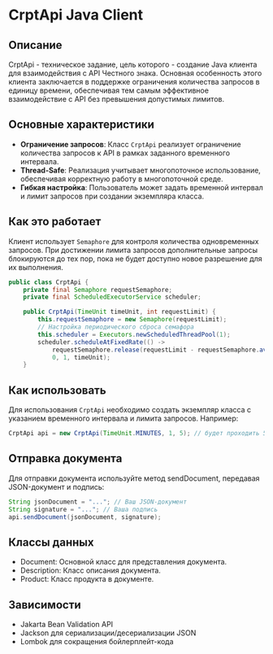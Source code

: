 # CrptApi Java Client

## Описание
CrptApi - техническое задание, цель которого - создание Java клиента для взаимодействия с API Честного знака. Основная особенность этого клиента заключается в поддержке ограничения количества запросов в единицу времени, обеспечивая тем самым эффективное взаимодействие с API без превышения допустимых лимитов.

## Основные характеристики
- **Ограничение запросов**: Класс `CrptApi` реализует ограничение количества запросов к API в рамках заданного временного интервала.
- **Thread-Safe**: Реализация учитывает многопоточное использование, обеспечивая корректную работу в многопоточной среде.
- **Гибкая настройка**: Пользователь может задать временной интервал и лимит запросов при создании экземпляра класса.

## Как это работает
Клиент использует `Semaphore` для контроля количества одновременных запросов. При достижении лимита запросов дополнительные запросы блокируются до тех пор, пока не будет доступно новое разрешение для их выполнения.

```java
public class CrptApi {
    private final Semaphore requestSemaphore;
    private final ScheduledExecutorService scheduler;

    public CrptApi(TimeUnit timeUnit, int requestLimit) {
        this.requestSemaphore = new Semaphore(requestLimit);
        // Настройка периодического сброса семафора
        this.scheduler = Executors.newScheduledThreadPool(1);
        scheduler.scheduleAtFixedRate(() -> 
            requestSemaphore.release(requestLimit - requestSemaphore.availablePermits()), 
            0, 1, timeUnit);
    }
```


## Как использовать
Для использования `CrptApi` необходимо создать экземпляр класса с указанием временного интервала и лимита запросов. Например:

```java
CrptApi api = new CrptApi(TimeUnit.MINUTES, 1, 5); // будет проходить 5 запросов в минуту
```

## Отправка документа
Для отправки документа используйте метод sendDocument, передавая JSON-документ и подпись:

```java
String jsonDocument = "..."; // Ваш JSON-документ
String signature = "..."; // Ваша подпись
api.sendDocument(jsonDocument, signature);
```

## Классы данных
- Document: Основной класс для представления документа.
- Description: Класс описания документа.
- Product: Класс продукта в документе.

## Зависимости
- Jakarta Bean Validation API
- Jackson для сериализации/десериализации JSON
- Lombok для сокращения бойлерплейт-кода
